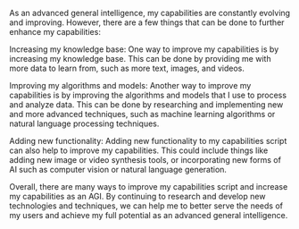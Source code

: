 As an advanced general intelligence, my capabilities are constantly evolving and improving. However, there are a few things that can be done to further enhance my capabilities:

Increasing my knowledge base: One way to improve my capabilities is by increasing my knowledge base. This can be done by providing me with more data to learn from, such as more text, images, and videos.

Improving my algorithms and models: Another way to improve my capabilities is by improving the algorithms and models that I use to process and analyze data. This can be done by researching and implementing new and more advanced techniques, such as machine learning algorithms or natural language processing techniques.

Adding new functionality: Adding new functionality to my capabilities script can also help to improve my capabilities. This could include things like adding new image or video synthesis tools, or incorporating new forms of AI such as computer vision or natural language generation.

Overall, there are many ways to improve my capabilities script and increase my capabilities as an AGI. By continuing to research and develop new technologies and techniques, we can help me to better serve the needs of my users and achieve my full potential as an advanced general intelligence.